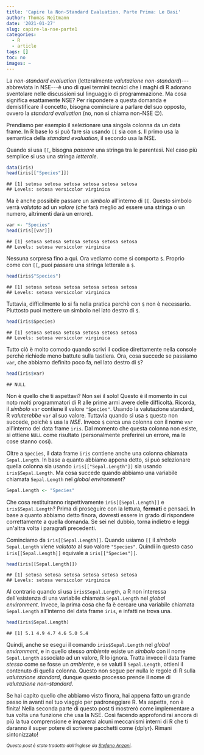 ```yaml
---
title: 'Capire la Non-Standard Evaluation. Parte Prima: Le Basi'
author: Thomas Neitmann
date: '2021-01-27'
slug: capire-la-nse-parte1
categories:
  - R
  - article
tags: []
toc: no
images: ~
---
```


<!-- Non-standard evaluation---or NSE for short---is one of those technical terms R wizards like to throw around in discussions about the language. But what exactly does NSE mean? To answer that question and demystify the concept, I will first talk about its opposite, i.e. *standard* evaluation (no, it's not called non-NSE 😉). -->

La *non-standard evaluation* (letteralmente *valutazione non-standard*)---abbreviata in NSE---è uno di quei termini tecnici che i maghi di R adorano sventolare nelle discussioni sul linguaggio di programmazione. Ma cosa significa esattamente NSE? Per rispondere a questa domanda e demistificare il concetto, bisogna cominciare a parlare del suo opposto, ovvero la *standard evaluation* (no, non si chiama non-NSE 😉).

<!-- Let's take the example of selecting a single column from a data frame. In base R you can do that using either `[[` or `$`. The former uses standard evaluation semantics whereas the latter uses NSE. -->

Prendiamo per esempio il selezionare una singola colonna da un data frame. In R base lo si può fare sia usando `[[` sia con `$`. Il primo usa la semantica della *standard evaluation*, il secondo usa la NSE.

<!-- When using `[[` you have to pass a string inside the brackets. In the most simple case you use a string *literal*.-->

Quando si usa `[[`, bisogna *passare* una stringa tra le parentesi. Nel caso più semplice si usa una stringa *letterale*.


```r
data(iris)
head(iris[["Species"]])
```

```
## [1] setosa setosa setosa setosa setosa setosa
## Levels: setosa versicolor virginica
```

<!-- But you can also pass a *symbol* inside `[[`. This symbol will be *evaluated* to a *value* (which better be a string or number otherwise you'll get an error).-->

Ma è anche possibile passare un *simbolo* all'interno di `[[`. Questo simbolo verrà *valutato* ad un *valore* (che farà meglio ad essere una stringa o un numero, altrimenti darà un errore).


```r
var <- "Species"
head(iris[[var]])
```

```
## [1] setosa setosa setosa setosa setosa setosa
## Levels: setosa versicolor virginica
```

<!--No surprise so far. Next, let's take a look at the behavior of `$`. Just like `[[` you can pass a string literal to `$`.-->

Nessuna sorpresa fino a qui. Ora vediamo come si comporta `$`. Proprio come con `[[`, puoi passare una stringa letterale a `$`.


```r
head(iris$"Species")
```

```
## [1] setosa setosa setosa setosa setosa setosa
## Levels: setosa versicolor virginica
```

<!--However, you'll likely never do that in practice because with `$` you don't have to. Instead, you can pass a symbol on the right-hand side of `$`.-->

Tuttavia, difficilmente lo si fa nella pratica perchè con `$` non è necessario. Piuttosto puoi mettere un simbolo nel lato destro di `$`.


```r
head(iris$Species)
```

```
## [1] setosa setosa setosa setosa setosa setosa
## Levels: setosa versicolor virginica
```

<!--This is very convenient when you are writing code interactively in the console as it requires two less keystrokes. Now what happens if we pass `var` defined above on the right-hand side of `$`?-->

Tutto ciò è molto comodo quando scrivi il codice direttamente nella console perchè richiede meno battute sulla tastiera. Ora, cosa succede se passiamo `var`, che abbiamo definito poco fa, nel lato destro di `$`?


```r
head(iris$var)
```

```
## NULL
```

<!--Didn't expect that? You are not alone! This is the point where I see lots of beginning R programmers struggle. Remember, the symbol `var` holds the value `"Species"`. Using standard evaluation semantics R would evaluate `var` to its value. However, when using `$` that's *not* the case because `$` uses NSE. Instead, `$` looks for a column named `var` inside the `iris` data frame. Since there is no such column, you get `NULL` as result (I'd prefer an error but that's just the way things are).-->

Non è quello che ti aspettavi? Non sei il solo! Questo è il momento in cui noto molti programmatori di R alle prime armi avere delle difficoltà. Ricorda, il *simbolo* `var` contiene il valore `"Species"`. Usando la valutazione standard, R *valuterebbe* `var` al suo valore. Tuttavia quando si usa `$` questo non succede, poichè `$` usa la *NSE*. Invece `$` cerca una colonna con il nome `var` all'interno del data frame `iris`. Dal momento che questa colonna non esiste, si ottiene `NULL` come risultato (personalmente preferirei un errore, ma le cose stanno così).

<script async src="https://pagead2.googlesyndication.com/pagead/js/adsbygoogle.js"></script>
<!-- B -->
<ins class="adsbygoogle"
     style="display:block"
     data-ad-client="ca-pub-1597114514381206"
     data-ad-slot="6037303850"
     data-ad-format="auto"
     data-full-width-responsive="true"></ins>
<script>
     (adsbygoogle = window.adsbygoogle || []).push({});
</script>

<!--Apart from `Species`, the `iris` data frame also contains a column named `Sepal.Length`. Based upon what we discussed so far, you can select that column either using `iris[["Sepal.Length"]]` or `iris$Sepal.Length`. But what happens if there's a variable called `Sepal.Length` in the global environment?-->

Oltre a `Species`, il data frame `iris` contiene anche una colonna chiamata `Sepal.Length`. In base a quanto abbiamo appena detto, si può selezionare quella colonna sia usando `iris[["Sepal.Length"]]` sia usando `iris$Sepal.Length`. Ma cosa succede quando abbiamo una variabile chiamata `Sepal.Length` nel *global environment*?


```r
Sepal.Length <- "Species"
```

<!--What will `iris[[Sepal.Length]]` and `iris$Sepal.Length` return, respectively? Before you read on, **pause** and think about it. With what we've covered so far you should be able to answer that question correctly. If you are still unsure, head back to the top and read the preceding paragraphs once again.-->

Che cosa restituiranno rispettivamente `iris[[Sepal.Length]]` e `iris$Sepal.Length`? Prima di proseguire con la lettura, **fermati** e pensaci. In base a quanto abbiamo detto finora, dovresti essere in grado di rispondere correttamente a quella domanda. Se sei nel dubbio, torna indietro e leggi un'altra volta i paragrafi precedenti.

<!--Let's start with `iris[[Sepal.Length]]`. When using `[[` the symbol `Sepal.Length` is evaluated to its value `"Species"`. Thus, in this case `iris[[Sepal.Length]]` is the same as `iris[["Species"]]`.-->

Cominciamo da `iris[[Sepal.Length]]`. Quando usiamo `[[` il *simbolo* `Sepal.Length` viene *valutato* al suo valore `"Species"`. Quindi in questo caso `iris[[Sepal.Length]]` equivale a `iris[["Species"]]`.


```r
head(iris[[Sepal.Length]])
```

```
## [1] setosa setosa setosa setosa setosa setosa
## Levels: setosa versicolor virginica
```

<!--On the other hand when using `iris$Sepal.Length`, R simply doesn't care if there exists a variable named `Sepal.Length` in the global environment. Instead, the very first thing it does, is to look for a variable named `Sepal.Length` inside the `iris` data frame and sure enough there is one.-->

Al contrario quando si usa `iris$Sepal.Length`, a R non interessa dell'esistenza di una variabile chiamata `Sepal.Length` nel *global environment*. Invece, la prima cosa che fa è cercare una variabile chiamata `Sepal.Length` all'interno del data frame `iris`, e infatti ne trova una.


```r
head(iris$Sepal.Length)
```

```
## [1] 5.1 4.9 4.7 4.6 5.0 5.4
```

<!--So, even though you call `iris$Sepal.Length` in the global environment and in the very same environment there's a symbol named `Sepal.Length` bound to a value, R just bypasses that. Instead, it treats the data frame *itself* as an environment and if you evaluate `Sepal.Length` there you get back the contents of that column. Now that does not follow R's standard evaluation semantics at all which is why this process is called non-standard evaluation.-->

Quindi, anche se esegui il comando `iris$Sepal.Length` nel *global environment*, e in quello stesso *ambiente* esiste un *simbolo* con il nome `Sepal.Length` associato ad un valore, R lo ignora. Tratta invece il data frame *stesso* come se fosse un *ambiente*, e se valuti lì `Sepal.Length`, ottieni il contenuto di quella colonna. Questo non segue per nulla le regole di R sulla *valutazione standard*, dunque questo processo prende il nome di *valutazione non-standard*.

<script async src="https://pagead2.googlesyndication.com/pagead/js/adsbygoogle.js"></script>
<!-- B -->
<ins class="adsbygoogle"
     style="display:block"
     data-ad-client="ca-pub-1597114514381206"
     data-ad-slot="6037303850"
     data-ad-format="auto"
     data-full-width-responsive="true"></ins>
<script>
     (adsbygoogle = window.adsbygoogle || []).push({});
</script>

<!--If you understood what we've covered so far, you just made a big step forward on your journey towards mastering R. But wait, there's more to come! In part 2 of this post I will show you how to implement a NSE function yourself. By doing that you'll deepen your understanding even further and will learn about some of R's internals that give you the super power to write packages such as {dplyr}. Stay tuned!.-->

Se hai capito quello che abbiamo visto finora, hai appena fatto un grande passo in avanti nel tuo viaggio per padroneggiare R. Ma aspetta, non è finita! Nella seconda parte di questo post ti mostrerò come implementare a tua volta una funzione che usa la NSE. Così facendo approfondirai ancora di più la tua comprensione e imparerai alcuni meccanismi interni di R che ti daranno il super potere di scrivere pacchetti come {dplyr}. Rimani sintonizzato!

*<small>Questo post è stato tradotto dall'inglese da [Stefano Anzani](https://github.com/stefanoanzani).</small>*
